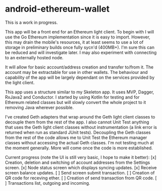 # android-ethereum-wallet

This is a work in progress.

This app will be a front end for an Ethereum light client. To begin with I will use the Go Ethereum implementation since it is easy to import. However, this may drain the mobile's resources, it at least seems to use a lot of storage in preliminary builds once fully sycn'd (400MB+). I'm sure this can be reduced and will investigate later. I may also experiment with connecting to an externally hosted node. 

It will allow for basic account/address creation and transfer to/from it. The account may be extractable for use in other wallets. The behaviour and capability of the app will be largely dependant on the services provided by the light client.

This app uses a structure similar to my Skeleton app. It uses MVP, Dagger, RxJava2 and Conductor. I started by using Kotlin for testing and for Ethereum related classes but will slowly convert the whole project to it removing Java wherever possible.

I've created Geth adapters that wrap around the Geth light client classes to decouple them from the rest of the app. I also cannot Unit Test anything that uses the Geth light client classes without instrumentation (a link error is returned when run as standard JUnit tests). Decoupling the Geth classes from the rest of the code allows me to Unit Test the Ethereum manager classes without accessing the actual Geth classes. I'm not testing much at the moment generally. More will come once the code is more established.

Current progress (note the UI is still very basic, I hope to make it better):
[x] Creation, deletion and switching of account addresses from the Settings screen.
[x] Node status screen which displays syncing updates.
[x] Receive screen balance updates.
[ ] Send screen submit transaction.
[ ] Creation of QR code for receving ether.
[ ] Creation of send transaction from QR code.
[ ] Transactions list, outgoing and incoming.
